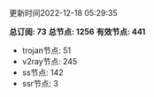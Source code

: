更新时间2022-12-18 05:29:35

**总订阅: 73**
**总节点: 1256**
**有效节点: 441**
- trojan节点: 51
- v2ray节点: 245
- ss节点: 142
- ssr节点: 3
